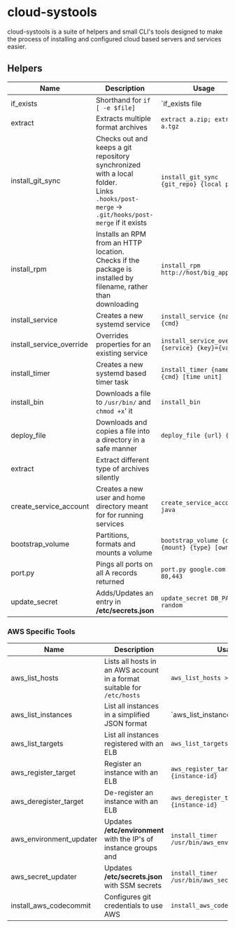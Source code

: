 # cloud-systools

cloud-systools is a suite of helpers and small CLI's tools designed to make the process of installing and configured cloud based servers and services easier.

## Helpers

| Name                     | Description                                                  | Usage                                              |
| ------------------------ | ------------------------------------------------------------ | -------------------------------------------------- |
| if_exists                | Shorthand for `if [ -e $file]`                               | `if_exists file || touch file`                     |
| extract                  | Extracts multiple format archives                            | `extract a.zip; extract a.tgz`                     |
| install_git_sync         | Checks out and keeps a git repository synchronized with a local folder. <br> Links `.hooks/post-merge` -> `.git/hooks/post-merge` if it exists | `install_git_sync {git_repo} {local path}`         |
| install_rpm              | Installs an RPM from an HTTP location. <br> Checks if the package is installed by filename, rather than downloading | `install_rpm http://host/big_app.rpm`              |
| install_service          | Creates a new systemd service                                | `install_service {name} {cmd}`                     |
| install_service_override | Overrides properties for an existing service                 | `install_service_override {service} {key}={value}` |
| install_timer            | Creates a new systemd based timer task                       | `install_timer {name} {cmd} [time unit]`           |
| install_bin              | Downloads a file to `/usr/bin/` and `chmod +x`' it           | `install_bin`                                      |
| deploy_file              | Downloads and copies a file into a directory in a safe manner | `deploy_file {url} {dir}`                          |
| extract                  | Extract different type of archives silently                  |                                                    |
| create_service_account   | Creates a new user and home directory meant for for running services | `create_service_account java`                      |
| bootstrap_volume         | Partitions, formats and mounts a volume                      | `bootstrap_volume {dev} {mount} {type} [owner]`    |
| port.py                  | Pings all ports on all A records returned                    | `port.py google.com 80,443`                        |
| update_secret            | Adds/Updates an entry in **/etc/secrets.json**               | `update_secret DB_PASS random`                     |

### AWS Specific Tools

| Name                    | Description                                                  | Usage                                             |
| ----------------------- | ------------------------------------------------------------ | ------------------------------------------------- |
| aws_list_hosts          | Lists all hosts in an AWS account in a format suitable for `/etc/hosts` | `aws_list_hosts > /etc/hosts`                     |
| aws_list_instances      | List all instances in a simplified JSON format               | `aws_list_instances | jq '.[] | [.name,.ip]'`     |
| aws_list_targets        | List all instances registered with an ELB                    | `aws_list_targets {elb name}`                     |
| aws_register_target     | Register an instance with an ELB                             | `aws_register_target {elb} {instance-id}`         |
| aws_deregister_target   | De-register an instance with an ELB                          | `aws_deregister_target {elb} {instance-id}`       |
| aws_environment_updater | Updates **/etc/environment** with the IP's of instance groups and | `install_timer /usr/bin/aws_environment_updater ` |
| aws_secret_updater      | Updates **/etc/secrets.json** with SSM secrets               | `install_timer /usr/bin/aws_secret_updater`       |
| install_aws_codecommit  | Configures git credentials to use AWS                        | `install_aws_codecommit [profile]`                |

